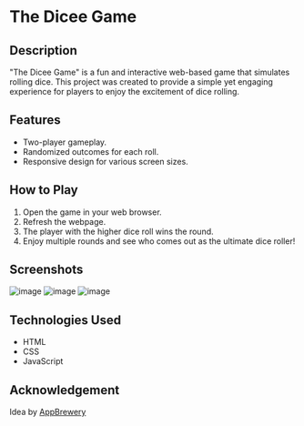 # The Dicee Game
## Description

"The Dicee Game" is a fun and interactive web-based game that simulates rolling dice. This project was created to provide a simple yet engaging experience for players to enjoy the excitement of dice rolling.

## Features

- Two-player gameplay.
- Randomized outcomes for each roll.
- Responsive design for various screen sizes.

## How to Play

1. Open the game in your web browser.
2. Refresh the webpage.
3. The player with the higher dice roll wins the round.
4. Enjoy multiple rounds and see who comes out as the ultimate dice roller!

## Screenshots
![image](https://github.com/PradneyaSP/The-Dicee-Game/assets/122717386/4e0ede55-07b8-4017-a191-083e53b60741)
![image](https://github.com/PradneyaSP/The-Dicee-Game/assets/122717386/222105e1-697c-400e-a5f8-fbc2a519ddf9)
![image](https://github.com/PradneyaSP/The-Dicee-Game/assets/122717386/ab7bed36-4240-4f5a-ba5c-e922a74c9891)

## Technologies Used

- HTML
- CSS
- JavaScript

## Acknowledgement
Idea by [AppBrewery](https://www.appbrewery.com)
